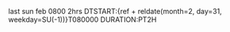 last sun feb 0800 2hrs
DTSTART:{ref + reldate(month=2, day=31, weekday=SU(-1))}T080000
DURATION:PT2H